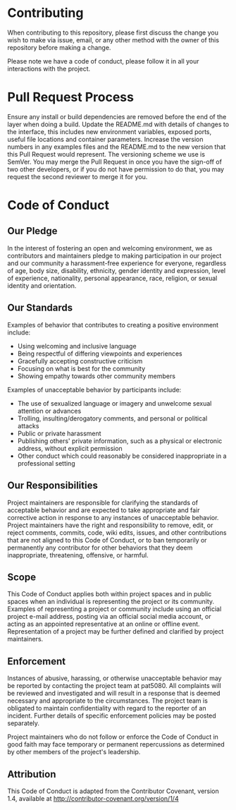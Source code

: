 # Contributing

When contributing to this repository, please first discuss the change you wish to make via issue, email, or any other method with
the owner of this repository before making a change.

Please note we have a code of conduct, please follow it in all your interactions with the project.

# Pull Request Process

Ensure any install or build dependencies are removed before the end of the layer when doing a build.
Update the README.md with details of changes to the interface, this includes new environment variables, exposed ports, useful
file locations and container parameters. Increase the version numbers in any examples files and the README.md to the new version
that this Pull Request would represent. The versioning scheme we use is SemVer. You may merge the Pull Request in once you have the
sign-off of two other developers, or if you do not have permission to do that, you may request the second reviewer to merge it for you.

# Code of Conduct

## Our Pledge

In the interest of fostering an open and welcoming environment, we as contributors and maintainers pledge to making participation
in our project and our community a harassment-free experience for everyone, regardless of age, body size, disability, ethnicity, 
gender identity and expression, level of experience, nationality, personal appearance, race, religion, or sexual identity and orientation.

## Our Standards

Examples of behavior that contributes to creating a positive environment include:

-   Using welcoming and inclusive language
-   Being respectful of differing viewpoints and experiences
-   Gracefully accepting constructive criticism
-   Focusing on what is best for the community
-   Showing empathy towards other community members

Examples of unacceptable behavior by participants include:

-   The use of sexualized language or imagery and unwelcome sexual attention or advances
-   Trolling, insulting/derogatory comments, and personal or political attacks
-   Public or private harassment
-   Publishing others' private information, such as a physical or electronic address, without explicit permission
-   Other conduct which could reasonably be considered inappropriate in a professional setting

## Our Responsibilities

Project maintainers are responsible for clarifying the standards of acceptable behavior and are expected to take appropriate 
and fair corrective action in response to any instances of unacceptable behavior. Project maintainers have the right and responsibility
to remove, edit, or reject comments, commits, code, wiki edits, issues, and other contributions that are not aligned to this Code of Conduct,
or to ban temporarily or permanently any contributor for other behaviors that they deem inappropriate, threatening, offensive, or harmful.

## Scope

This Code of Conduct applies both within project spaces and in public spaces when an individual is representing the project or its community. 
Examples of representing a project or community include using an official project e-mail address, posting via an official social media account, 
or acting as an appointed representative at an online or offline event. Representation of a project may be further defined and clarified by project maintainers.

## Enforcement

Instances of abusive, harassing, or otherwise unacceptable behavior may be reported by contacting the project team at pat5080. All complaints will be reviewed
and investigated and will result in a response that is deemed necessary and appropriate to the circumstances. The project team is obligated to maintain confidentiality
with regard to the reporter of an incident. Further details of specific enforcement policies may be posted separately.

Project maintainers who do not follow or enforce the Code of Conduct in good faith may face temporary or permanent repercussions as determined by other members of
the project's leadership.

## Attribution

This Code of Conduct is adapted from the Contributor Covenant, version 1.4, available at http://contributor-covenant.org/version/1/4
